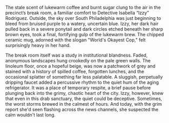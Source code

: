 The stale scent of lukewarm coffee and burnt sugar clung to the air in the precinct’s break room, a familiar comfort to Detective Isabella “Izzy” Rodriguez. Outside, the sky over South Philadelphia was just beginning to bleed from bruised purple to a watery, uncertain blue. Izzy, her dark hair pulled back in a severe ponytail and dark circles etched beneath her sharp brown eyes, took a final, fortifying gulp of the lukewarm brew. The chipped ceramic mug, adorned with the slogan "World's Okayest Cop," felt surprisingly heavy in her hand.

The break room itself was a study in institutional blandness. Faded, anonymous landscapes hung crookedly on the pale green walls. The linoleum floor, once a hopeful beige, was now a patchwork of grey and stained with a history of spilled coffee, forgotten lunches, and the occasional splatter of something far less palatable. A sluggish, perpetually dripping faucet added a percussive rhythm to the quiet hum of the aging refrigerator. It was a place of temporary respite, a brief pause before plunging back into the grimy, chaotic heart of the city. Izzy, however, knew that even in this drab sanctuary, the quiet could be deceptive. Sometimes, the worst storms brewed in the calmest of hours. And today, with the grim report she'd seen flashing across the news channels, she suspected the calm wouldn't last long.
